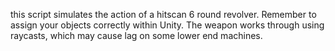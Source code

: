 this script simulates the action of a hitscan 6 round revolver. Remember to assign your objects correctly within Unity. The weapon works through using raycasts, which may cause lag on some lower end machines.
